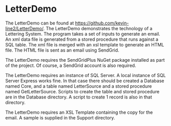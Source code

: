 LetterDemo
===========

The LetterDemo can be found at https://github.com/kevin-line2/LetterDemo/.  The LetterDemo demonstrates the technology of a Lettering System. The program takes a set of inputs to generate an email. An xml data file is generated from a stored procedure that runs against a SQL table. The xml file is merged with an xsl template to generate an HTML file. The HTML file is sent as an email using SendGrid.

The LetterDemo requires the SendGridPlus NuGet package installed as part of the project. Of course, a SendGrid account is also required.

The LetterDemo requires an instance of SQL Server. A local instance of SQL Server Express works fine. In that case there should be created a Database named Core, and a table named LetterSource and a stored procedure named GetLetterSource. Scripts to create the table and stored procedure are in the Database directory. A script to create 1 record is also in that directory.

The LetterDemo requires an XSL Template containing the copy for the email. A sample is supplied in the Support directory. 
